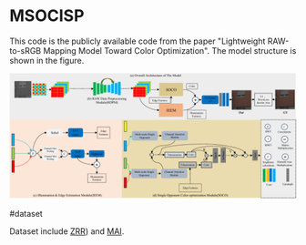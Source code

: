 # MSOCISP

This code is the publicly available code from the paper "Lightweight RAW-to-sRGB Mapping Model Toward Color Optimization". The model structure is shown in the figure.

![图片替代文本](fig2.png )

#dataset

Dataset include [ZRR](https://github.com/cszhilu1998/RAW-to-sRGB)) and [MAI](https://github.com/RenYangSCU/ISPDiffuser?tab=readme-ov-file).
